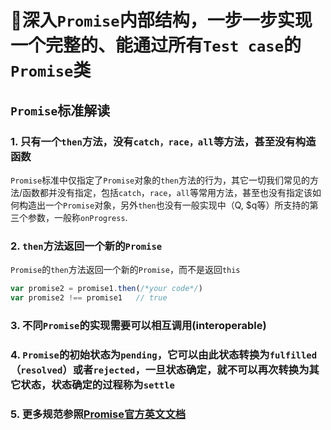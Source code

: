 # 🍁深入`Promise`内部结构，一步一步实现一个完整的、能通过所有`Test case`的`Promise`类

## `Promise`标准解读
### 1. 只有一个`then`方法，没有`catch，race，all`等方法，甚至没有构造函数
`Promise`标准中仅指定了`Promise`对象的`then`方法的行为，其它一切我们常见的方法/函数都并没有指定，包括`catch`，`race`，`all`等常用方法，甚至也没有指定该如何构造出一个`Promise`对象，另外`then`也没有一般实现中（Q, $q等）所支持的第三个参数，一般称`onProgress`.

### 2. `then`方法返回一个新的`Promise`
`Promise`的`then`方法返回一个新的`Promise`，而不是返回`this`
```js
var promise2 = promise1.then(/*your code*/)
var promise2 !== promise1   // true
```
### 3. 不同`Promise`的实现需要可以相互调用(interoperable)
### 4. `Promise`的初始状态为`pending`，它可以由此状态转换为`fulfilled`（`resolved`）或者`rejected`，一旦状态确定，就不可以再次转换为其它状态，状态确定的过程称为`settle`
### 5. 更多规范参照[Promise官方英文文档](https://promisesaplus.com/)